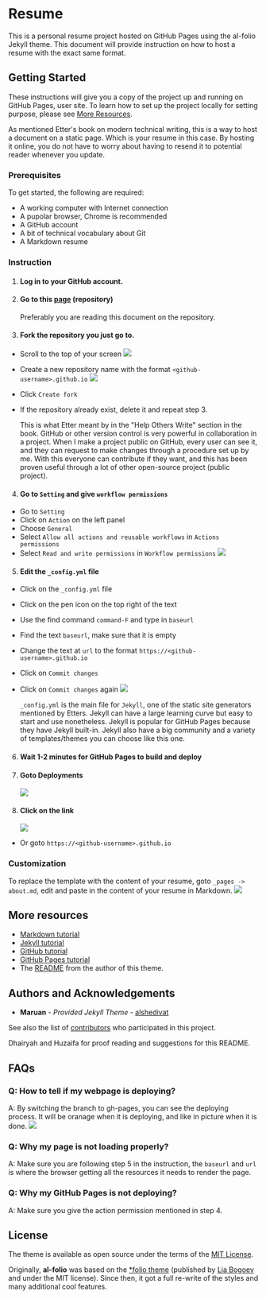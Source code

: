 # Resume

This is a personal resume project hosted on GitHub Pages using the al-folio Jekyll theme. This document will provide instruction on how to host a resume with the exact same format.

## Getting Started

These instructions will give you a copy of the project up and running on
GitHub Pages, user site. To learn how to set up the project locally for setting purpose, please see [More Resources](#resources).

As mentioned Etter's book on modern technical writing, this is a way to host a document on a static page. Which is your resume in this case. By hosting it online, you do not have to worry about having to resend it to potential reader whenever you update.

### Prerequisites

To get started, the following are required:

- A working computer with Internet connection
- A pupolar browser, Chrome is recommended
- A GitHub account
- A bit of technical vocabulary about Git
- A Markdown resume

### Instruction

1) #### Log in to your GitHub account.
2) #### Go to this [page](https://github.com/MinhPhan23/MinhPhan23.github.io) (repository)
   Preferably you are reading this document on the repository. 
3) #### Fork the repository you just go to.
- Scroll to the top of your screen ![](InstrImg/ScrollUp.gif)
- Create a new repository name with the format `<github-username>.github.io` ![](InstrImg/fork.png)
- Click `Create fork`
- If the repository already exist, delete it and repeat step 3.
  
  This is what Etter meant by in the "Help Others Write" section in the book. GitHub or other version control is very powerful in collaboration in a project. When I make a project public on GitHub, every user can see it, and they can request to make changes through a procedure set up by me. With this everyone can contribute if they want, and this has been proven useful through a lot of other open-source project (public project).

4) #### Go to `Setting` and give `workflow permissions`
- Go to `Setting`
- Click on `Action` on the left panel
- Choose `General`
- Select `Allow all actions and reusable workflows` in `Actions permissions`
- Select `Read and write permissions` in `Workflow permissions` ![](InstrImg/ActionPerm.gif)
 
5) #### Edit the `_config.yml` file
- Click on the `_config.yml` file
- Click on the pen icon on the top right of the text
- Use the find command `command-F` and type in `baseurl`
- Find the text `baseurl`, make sure that it is empty
- Change the text at `url` to the format `https://<github-username>.github.io`
- Click on `Commit changes`
- Click on `Commit changes` again ![](InstrImg/changeConfig.gif) 

   `_config.yml` is the main file for `Jekyll`, one of the static site generators mentioned by Etters. Jekyll can have a large learning curve but easy to start and use nonetheless. Jekyll is popular for GitHub Pages because they have Jekyll built-in. Jekyll also have a big community and a variety of templates/themes you can choose like this one.

6) #### Wait 1-2 minutes for GitHub Pages to build and deploy  
7) #### Goto Deployments
   ![](InstrImg/Deployment1.png)

8) #### Click on the link 
   ![](InstrImg/Deployment2.png)  
- Or goto `https://<github-username>.github.io`

### Customization

To replace the template with the content of your resume, goto `_pages -> about.md`, edit and paste in the content of your resume in Markdown.
![](InstrImg/customize.png)

<a id="resources"></a>
## More resources

- [Markdown tutorial](https://www.markdowntutorial.com/)
- [Jekyll tutorial](https://www.taniarascia.com/make-a-static-website-with-jekyll/)
- [GitHub tutorial](https://docs.github.com/en/get-started/start-your-journey/hello-world)
- [GitHub Pages tutorial](https://docs.github.com/en/pages/quickstart)
- The [README](https://github.com/alshedivat/al-folio/blob/master/README.md) from the author of this theme.

## Authors and Acknowledgements

- **Maruan** - *Provided Jekyll Theme* - [alshedivat](https://github.com/alshedivat)

See also the list of
[contributors](https://github.com/alshedivat/al-folio/graphs/contributors)
who participated in this project.

Dhairyah and Huzaifa for proof reading and suggestions for this README.

## FAQs

### Q: How to tell if my webpage is deploying?

A: By switching the branch to gh-pages, you can see the deploying process. It will be oranage when it is deploying, and like in picture when it is done.
![](InstrImg/deploy.png)


### Q: Why my page is not loading properly?

A: Make sure you are following step 5 in the instruction, the `baseurl` and `url` is where the browser getting all the resources it needs to render the page.

### Q: Why my GitHub Pages is not deploying?

A: Make sure you give the action permission mentioned in step 4.

## License

The theme is available as open source under the terms of the [MIT License](https://github.com/alshedivat/al-folio/blob/master/LICENSE).

Originally, **al-folio** was based on the [\*folio theme](https://github.com/bogoli/-folio) (published by [Lia Bogoev](https://liabogoev.com) and under the MIT license). Since then, it got a full re-write of the styles and many additional cool features.